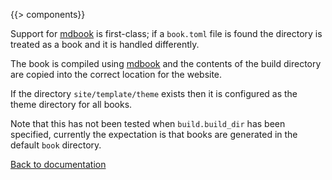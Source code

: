 {{> components}}

Support for [mdbook][] is first-class; if a `book.toml` file is found the directory is treated as a book and it is handled differently.

The book is compiled using [mdbook][] and the contents of the build directory are copied into the correct location for the website.

If the directory `site/template/theme` exists then it is configured as the theme directory for all books.

Note that this has not been tested when `build.build_dir` has been specified, currently the expectation is that books are generated in the default `book` directory.

[Back to documentation](..)

[mdbook]: https://github.com/rust-lang/mdBook

